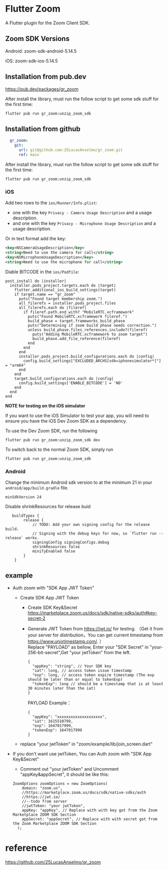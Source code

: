# Flutter Zoom
A Flutter plugin for the Zoom Client SDK.

## Zoom SDK Versions

Android: zoom-sdk-android-5.14.5
 
iOS: zoom-sdk-ios-5.14.5

## Installation from pub.dev
https://pub.dev/packages/gr_zoom

After install the library, must run the follow script to get some sdk stuff for the first time:
```shell script
flutter pub run gr_zoom:unzip_zoom_sdk
```
## Installation from github

```yaml
  gr_zoom:
    git:
      url: git@github.com:25LucasAnselmo/gr_zoom.git
      ref: main
```
After install the library, must run the follow script to get some sdk stuff for the first time:
```shell script
flutter pub run gr_zoom:unzip_zoom_sdk
```

### iOS

Add two rows to the `ios/Runner/Info.plist`:

- one with the key `Privacy - Camera Usage Description` and a usage description.
- and one with the key `Privacy - Microphone Usage Description` and a usage description.

Or in text format add the key:

```xml
<key>NSCameraUsageDescription</key>
<string>Need to use the camera for call</string>
<key>NSMicrophoneUsageDescription</key>
<string>Need to use the microphone for call</string>
```


Diable BITCODE in the `ios/Podfile`:

```
post_install do |installer|
  installer.pods_project.targets.each do |target|
    flutter_additional_ios_build_settings(target)
    if target.name == "gr_zoom"
      puts("Found target membership zoom.")
      all_filerefs = installer.pods_project.files
      all_filerefs.each do |fileref|
        if fileref.path.end_with? "MobileRTC.xcframework"
          puts("Found MobileRTC.xcframework fileref.")
          build_phase = target.frameworks_build_phase
          puts("Determining if zoom build phase needs correction.")
          unless build_phase.files_references.include?(fileref)
            puts("Adding MobileRTC.xcframework to zoom target")
            build_phase.add_file_reference(fileref)
          end
        end
      end
      installer.pods_project.build_configurations.each do |config|
        config.build_settings["EXCLUDED_ARCHS[sdk=iphonesimulator*]"] = "arm64"
      end
    end
    target.build_configurations.each do |config|
      config.build_settings['ENABLE_BITCODE'] = 'NO'
    end
  end
end
```

**NOTE for testing on the iOS simulator**

If you want to use the iOS Simulator to test your app, you will need to ensure you have the iOS Dev Zoom SDK as a dependency. 

To use the Dev Zoom SDK, run the following
```shell script
flutter pub run gr_zoom:unzip_zoom_sdk dev
```
    
To switch back to the normal Zoom SDK, simply run

```shell script
flutter pub run gr_zoom:unzip_zoom_sdk
```

### Android

Change the minimum Android sdk version to at the minimum 21 in your `android/app/build.gradle` file.

```
minSdkVersion 24
```

Disable shrinkResources for release buid
```
   buildTypes {
        release {
            // TODO: Add your own signing config for the release build.
            // Signing with the debug keys for now, so `flutter run --release` works.
            signingConfig signingConfigs.debug
            shrinkResources false 
            minifyEnabled false
        }
    }
```

## example
- Auth zoom with "SDK App JWT Token"
  - Create SDK App JWT Token
    - Create SDK Key&Secret https://marketplace.zoom.us/docs/sdk/native-sdks/auth#key-secret-2
    - Generate JWT Token from https://jwt.io/ for testing. （Get it from your server for distribution，You can get current timestamp from https://www.unixtimestamp.com/. ）   
      Replace "PAYLOAD" as bellow, Enter your "SDK Secret" in "your-256-bit-secret",Get  "your jwtToken" from the left. 
      
      ```
      {
        "appKey": "string", // Your SDK key
        "iat": long, // access token issue timestamp
        "exp": long, // access token expire timestamp (The exp should be later than or equal to tokenExp)
        "tokenExp": long // should be a timestamp that is at least 30 minutes later than the iat)
      }
      ```
      PAYLOAD Example：  
      ```
      {
        "appKey": "xxxxxxxxxxxxxxxxxxxx", 
        "iat": 1615510799, 
        "exp": 1647017999, 
        "tokenExp": 1647017999 
      }
      ```
  -  replace "your jwtToken" in "zoom/example/lib/join_screen.dart"
  
- If you don't want use jwtToken, You can Auth zoom with "SDK App Key&Secret"
  - Comment out "your jwtToken" and Uncomment "appKey&appSecret", it should be like this:  
  ```
  ZoomOptions zoomOptions = new ZoomOptions(
      domain: "zoom.us",
      //https://marketplace.zoom.us/docs/sdk/native-sdks/auth
      //https://jwt.io/
      //--todo from server
      //jwtToken: "your jwtToken",
      appKey: "appKey", // Replace with with key got from the Zoom Marketplace ZOOM SDK Section
      appSecret: "appSecret", // Replace with with secret got from the Zoom Marketplace ZOOM SDK Section
    );
  ```
      



# reference
https://github.com/25LucasAnselmo/gr_zoom
